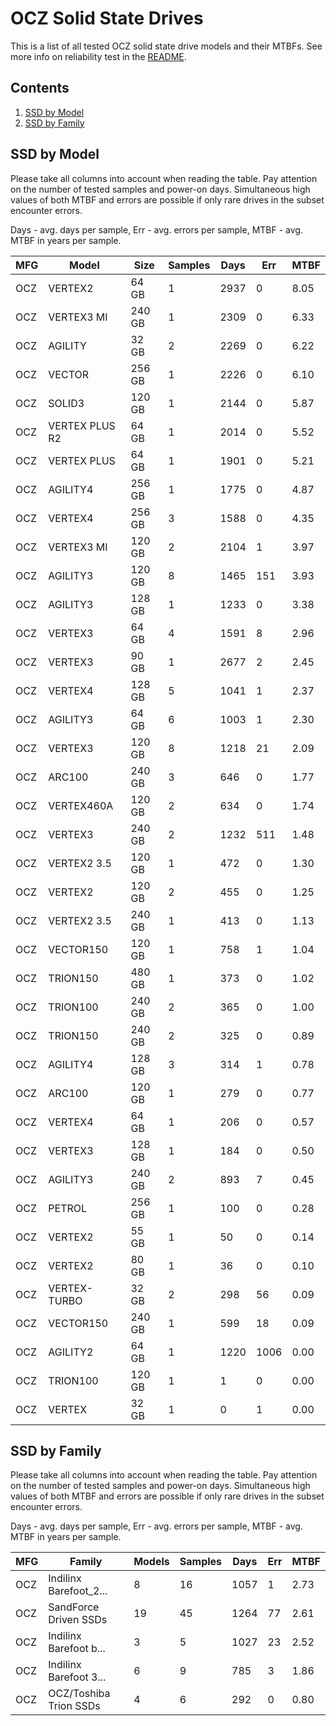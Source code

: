 OCZ Solid State Drives
======================

This is a list of all tested OCZ solid state drive models and their MTBFs. See
more info on reliability test in the [README](https://github.com/bsdhw/SMART).

Contents
--------

1. [ SSD by Model  ](#ssd-by-model)
2. [ SSD by Family ](#ssd-by-family)

SSD by Model
------------

Please take all columns into account when reading the table. Pay attention on the
number of tested samples and power-on days. Simultaneous high values of both MTBF
and errors are possible if only rare drives in the subset encounter errors.

Days - avg. days per sample,
Err  - avg. errors per sample,
MTBF - avg. MTBF in years per sample.

| MFG       | Model              | Size   | Samples | Days  | Err   | MTBF |
|-----------|--------------------|--------|---------|-------|-------|------|
| OCZ       | VERTEX2            | 64 GB  | 1       | 2937  | 0     | 8.05   |
| OCZ       | VERTEX3 MI         | 240 GB | 1       | 2309  | 0     | 6.33   |
| OCZ       | AGILITY            | 32 GB  | 2       | 2269  | 0     | 6.22   |
| OCZ       | VECTOR             | 256 GB | 1       | 2226  | 0     | 6.10   |
| OCZ       | SOLID3             | 120 GB | 1       | 2144  | 0     | 5.87   |
| OCZ       | VERTEX PLUS R2     | 64 GB  | 1       | 2014  | 0     | 5.52   |
| OCZ       | VERTEX PLUS        | 64 GB  | 1       | 1901  | 0     | 5.21   |
| OCZ       | AGILITY4           | 256 GB | 1       | 1775  | 0     | 4.87   |
| OCZ       | VERTEX4            | 256 GB | 3       | 1588  | 0     | 4.35   |
| OCZ       | VERTEX3 MI         | 120 GB | 2       | 2104  | 1     | 3.97   |
| OCZ       | AGILITY3           | 120 GB | 8       | 1465  | 151   | 3.93   |
| OCZ       | AGILITY3           | 128 GB | 1       | 1233  | 0     | 3.38   |
| OCZ       | VERTEX3            | 64 GB  | 4       | 1591  | 8     | 2.96   |
| OCZ       | VERTEX3            | 90 GB  | 1       | 2677  | 2     | 2.45   |
| OCZ       | VERTEX4            | 128 GB | 5       | 1041  | 1     | 2.37   |
| OCZ       | AGILITY3           | 64 GB  | 6       | 1003  | 1     | 2.30   |
| OCZ       | VERTEX3            | 120 GB | 8       | 1218  | 21    | 2.09   |
| OCZ       | ARC100             | 240 GB | 3       | 646   | 0     | 1.77   |
| OCZ       | VERTEX460A         | 120 GB | 2       | 634   | 0     | 1.74   |
| OCZ       | VERTEX3            | 240 GB | 2       | 1232  | 511   | 1.48   |
| OCZ       | VERTEX2 3.5        | 120 GB | 1       | 472   | 0     | 1.30   |
| OCZ       | VERTEX2            | 120 GB | 2       | 455   | 0     | 1.25   |
| OCZ       | VERTEX2 3.5        | 240 GB | 1       | 413   | 0     | 1.13   |
| OCZ       | VECTOR150          | 120 GB | 1       | 758   | 1     | 1.04   |
| OCZ       | TRION150           | 480 GB | 1       | 373   | 0     | 1.02   |
| OCZ       | TRION100           | 240 GB | 2       | 365   | 0     | 1.00   |
| OCZ       | TRION150           | 240 GB | 2       | 325   | 0     | 0.89   |
| OCZ       | AGILITY4           | 128 GB | 3       | 314   | 1     | 0.78   |
| OCZ       | ARC100             | 120 GB | 1       | 279   | 0     | 0.77   |
| OCZ       | VERTEX4            | 64 GB  | 1       | 206   | 0     | 0.57   |
| OCZ       | VERTEX3            | 128 GB | 1       | 184   | 0     | 0.50   |
| OCZ       | AGILITY3           | 240 GB | 2       | 893   | 7     | 0.45   |
| OCZ       | PETROL             | 256 GB | 1       | 100   | 0     | 0.28   |
| OCZ       | VERTEX2            | 55 GB  | 1       | 50    | 0     | 0.14   |
| OCZ       | VERTEX2            | 80 GB  | 1       | 36    | 0     | 0.10   |
| OCZ       | VERTEX-TURBO       | 32 GB  | 2       | 298   | 56    | 0.09   |
| OCZ       | VECTOR150          | 240 GB | 1       | 599   | 18    | 0.09   |
| OCZ       | AGILITY2           | 64 GB  | 1       | 1220  | 1006  | 0.00   |
| OCZ       | TRION100           | 120 GB | 1       | 1     | 0     | 0.00   |
| OCZ       | VERTEX             | 32 GB  | 1       | 0     | 1     | 0.00   |

SSD by Family
-------------

Please take all columns into account when reading the table. Pay attention on the
number of tested samples and power-on days. Simultaneous high values of both MTBF
and errors are possible if only rare drives in the subset encounter errors.

Days - avg. days per sample,
Err  - avg. errors per sample,
MTBF - avg. MTBF in years per sample.

| MFG       | Family                 | Models | Samples | Days  | Err   | MTBF |
|-----------|------------------------|--------|---------|-------|-------|------|
| OCZ       | Indilinx Barefoot_2... | 8      | 16      | 1057  | 1     | 2.73   |
| OCZ       | SandForce Driven SSDs  | 19     | 45      | 1264  | 77    | 2.61   |
| OCZ       | Indilinx Barefoot b... | 3      | 5       | 1027  | 23    | 2.52   |
| OCZ       | Indilinx Barefoot 3... | 6      | 9       | 785   | 3     | 1.86   |
| OCZ       | OCZ/Toshiba Trion SSDs | 4      | 6       | 292   | 0     | 0.80   |
